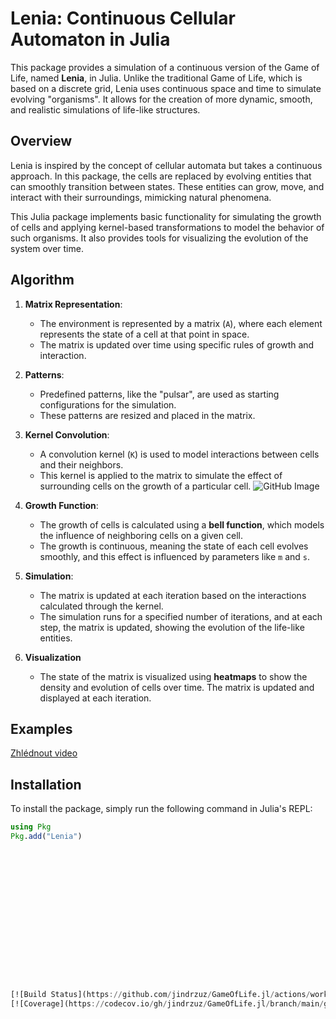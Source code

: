 # Lenia: Continuous Cellular Automaton in Julia

This package provides a simulation of a continuous version of the Game of Life, named **Lenia**, in Julia. Unlike the traditional Game of Life, which is based on a discrete grid, Lenia uses continuous space and time to simulate evolving "organisms". It allows for the creation of more dynamic, smooth, and realistic simulations of life-like structures. 

## Overview

Lenia is inspired by the concept of cellular automata but takes a continuous approach. In this package, the cells are replaced by evolving entities that can smoothly transition between states. These entities can grow, move, and interact with their surroundings, mimicking natural phenomena.

This Julia package implements basic functionality for simulating the growth of cells and applying kernel-based transformations to model the behavior of such organisms. It also provides tools for visualizing the evolution of the system over time.

## Algorithm

1. **Matrix Representation**:
   - The environment is represented by a matrix (`A`), where each element represents the state of a cell at that point in space.
   - The matrix is updated over time using specific rules of growth and interaction.

2. **Patterns**:
   - Predefined patterns, like the "pulsar", are used as starting configurations for the simulation.
   - These patterns are resized and placed in the matrix.

3. **Kernel Convolution**:
   - A convolution kernel (`K`) is used to model interactions between cells and their neighbors.
   - This kernel is applied to the matrix to simulate the effect of surrounding cells on the growth of a particular cell.
   ![GitHub Image](https://raw.githubusercontent.com/jindrzuz/GameOfLife/main/images/kernel.png)

4. **Growth Function**:
   - The growth of cells is calculated using a **bell function**, which models the influence of neighboring cells on a given cell.
   - The growth is continuous, meaning the state of each cell evolves smoothly, and this effect is influenced by parameters like `m` and `s`.

5. **Simulation**:
   - The matrix is updated at each iteration based on the interactions calculated through the kernel.
   - The simulation runs for a specified number of iterations, and at each step, the matrix is updated, showing the evolution of the life-like entities.

6. **Visualization**
    - The state of the matrix is visualized using **heatmaps** to show the density and evolution of cells over time. The matrix is updated and displayed at each iteration.

## Examples

[Zhlédnout video](https://github.com/jindrzuz/GameOfLife/main/images/example_pulsar.gif)

## Installation

To install the package, simply run the following command in Julia's REPL:

```julia
using Pkg
Pkg.add("Lenia")

















[![Build Status](https://github.com/jindrzuz/GameOfLife.jl/actions/workflows/CI.yml/badge.svg?branch=main)](https://github.com/jindrzuz/GameOfLife.jl/actions/workflows/CI.yml?query=branch%3Amain)
[![Coverage](https://codecov.io/gh/jindrzuz/GameOfLife.jl/branch/main/graph/badge.svg)](https://codecov.io/gh/jindrzuz/GameOfLife.jl)
